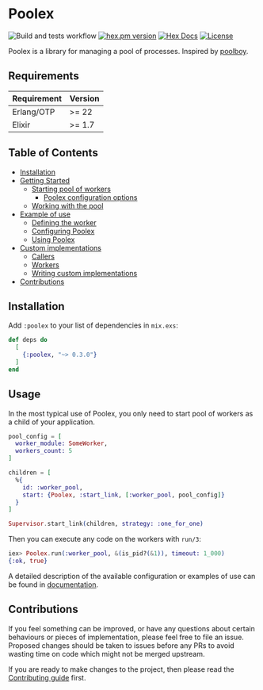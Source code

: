 # Poolex

![Build and tests workflow](https://github.com/general-CbIC/poolex/actions/workflows/ci-tests.yml/badge.svg)
[![hex.pm version](https://img.shields.io/hexpm/v/poolex.svg?style=flat)](https://hex.pm/packages/poolex)
[![Hex Docs](https://img.shields.io/badge/hex-docs-lightgreen.svg?style=flat)](https://hexdocs.pm/poolex/)
[![License](https://img.shields.io/hexpm/l/poolex.svg?style=flat)](https://github.com/general-CbIC/poolex/blob/main/LICENSE)
<!--[![Total Download](https://img.shields.io/hexpm/dt/poolex.svg?style=flat)](https://hex.pm/packages/poolex)-->

Poolex is a library for managing a pool of processes. Inspired by [poolboy](https://github.com/devinus/poolboy).

## Requirements

| Requirement | Version |
|-------------|---------|
| Erlang/OTP  | >= 22   |
| Elixir      | >= 1.7  |

## Table of Contents

- [Installation](#installation)
- [Getting Started](docs/guides/getting-started.md)
  - [Starting pool of workers](docs/guides/getting-started.md#starting-pool-of-workers)
    - [Poolex configuration options](docs/guides/getting-started.md#poolex-configuration-options)
  - [Working with the pool](docs/guides/getting-started.md#working-with-the-pool)
- [Example of use](docs/guides/example-of-use.md)
  - [Defining the worker](docs/guides/example-of-use.md#defining-the-worker)
  - [Configuring Poolex](docs/guides/example-of-use.md#configuring-poolex)
  - [Using Poolex](docs/guides/example-of-use.md#using-poolex)
- [Custom implementations](docs/guides/custom-implementations.md)
  - [Callers](docs/guides/custom-implementations.md#callers)
  - [Workers](docs/guides/custom-implementations.md#workers)
  - [Writing custom implementations](docs/guides/custom-implementations.md#writing-custom-implementations)
- [Contributions](#contributions)

## Installation

Add `:poolex` to your list of dependencies in `mix.exs`:

```elixir
def deps do
  [
    {:poolex, "~> 0.3.0"}
  ]
end
```

## Usage

In the most typical use of Poolex, you only need to start pool of workers as a child of your application.

```elixir
pool_config = [
  worker_module: SomeWorker,
  workers_count: 5
]

children = [
  %{
    id: :worker_pool,
    start: {Poolex, :start_link, [:worker_pool, pool_config]}
  }
]

Supervisor.start_link(children, strategy: :one_for_one)
```

Then you can execute any code on the workers with `run/3`:

```elixir
iex> Poolex.run(:worker_pool, &(is_pid?(&1)), timeout: 1_000)
{:ok, true}
```

A detailed description of the available configuration or examples of use can be found in [documentation](docs/guides/).

## Contributions

If you feel something can be improved, or have any questions about certain behaviours or pieces of implementation, please feel free to file an issue. Proposed changes should be taken to issues before any PRs to avoid wasting time on code which might not be merged upstream.

If you are ready to make changes to the project, then please read the [Contributing guide](docs/CONTRIBUTING.md) first.
